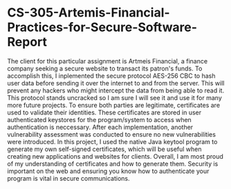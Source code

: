 # CS-305-Artemis-Financial-Practices-for-Secure-Software-Report

   The client for this particular assignment is Artmeis Financial, 
a finance company seeking a secure website to transact its patron's 
funds. To accomplish this, I inplemented the secure protocol AES-256 
CBC to hash user data before sending it over the internet to and from 
the server. This will prevent any hackers who might intercept the data 
from being able to read it. This protocol stands uncracked so I am 
sure I will see it and use it for many more future projects. To ensure 
both parties are legitimate, certificates are used to validate their 
identities. These certificates are stored in user authenticated keystores 
for the program/system to access when authentication is neccessary. 
After each implementation, another vulnerability assessment was conducted 
to ensure no new vulnerabilities were introduced. In this project, I 
used the native Java keytool program to generate my own self-signed 
certificates, which will be useful when creating new applications and 
websites for clients. Overall, I am most proud of my understanding of 
certificates and how to generate them. Security is important on the web 
and ensuring you know how to authenticate your program is vital in secure 
communications.
